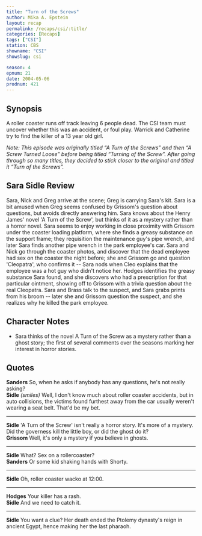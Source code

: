 ```yaml
---
title: "Turn of the Screws"
author: Mika A. Epstein
layout: recap
permalink: /recaps/csi/:title/
categories: [Recaps]
tags: ["CSI"]
station: CBS
showname: "CSI"
showslug: csi

season: 4  
epnum: 21
date: 2004-05-06
prodnum: 421  
---
```


## Synopsis

A roller coaster runs off track leaving 6 people dead. The CSI team must uncover whether this was an accident, or foul play. Warrick and Catherine try to find the killer of a 13 year old girl.

_Note: This episode was originally titled &#8220;A Turn of the Screws&#8221; and then &#8220;A Screw Turned Loose&#8221; before being titled &#8220;Turning of the Screw&#8221;. After going through so many titles, they decided to stick closer to the original and titled it &#8220;Turn of the Screws&#8221;._

## Sara Sidle Review

Sara, Nick and Greg arrive at the scene; Greg is carrying Sara's kit. Sara is a bit amused when Greg seems confused by Grissom's question about questions, but avoids directly answering him. Sara knows about the Henry James' novel 'A Turn of the Screw', but thinks of it as a mystery rather than a horror novel. Sara seems to enjoy working in close proximity with Grissom under the coaster loading platform, where she finds a greasy substance on the support frame; they requisition the maintenance guy's pipe wrench, and later Sara finds another pipe wrench in the park employee's car. Sara and Nick go through the coaster photos, and discover that the dead employee had sex on the coaster the night before; she and Grissom go and question 'Cleopatra', who confirms it -- Sara nods when Cleo explains that the employee was a hot guy who didn't notice her. Hodges identifies the greasy substance Sara found, and she discovers who had a prescription for that particular ointment, showing off to Grissom with a trivia question about the real Cleopatra. Sara and Brass talk to the suspect, and Sara grabs prints from his broom -- later she and Grissom question the suspect, and she realizes why he killed the park employee.

## Character Notes

* Sara thinks of the novel A Turn of the Screw as a mystery rather than a ghost story; the first of several comments over the seasons marking her interest in horror stories.

## Quotes

**Sanders** So, when he asks if anybody has any questions, he's not really asking?  
**Sidle** _(smiles)_ Well, I don't know much about roller coaster accidents, but in auto collisions, the victims found furthest away from the car usually weren't wearing a seat belt. That'd be my bet.  

- - -

**Sidle** 'A Turn of the Screw' isn't really a horror story. It's more of a mystery. Did the governess kill the little boy, or did the ghost do it?  
**Grissom** Well, it's only a mystery if you believe in ghosts.  

- - -

**Sidle** What? Sex on a rollercoaster?  
**Sanders** Or some kid shaking hands with Shorty.  

- - -

**Sidle** Oh, roller coaster wacko at 12:00.
  

- - -

**Hodges** Your killer has a rash.  
**Sidle** And we need to catch it.  

- - -

**Sidle** You want a clue? Her death ended the Ptolemy dynasty's reign in ancient Egypt, hence making her the last pharaoh.
